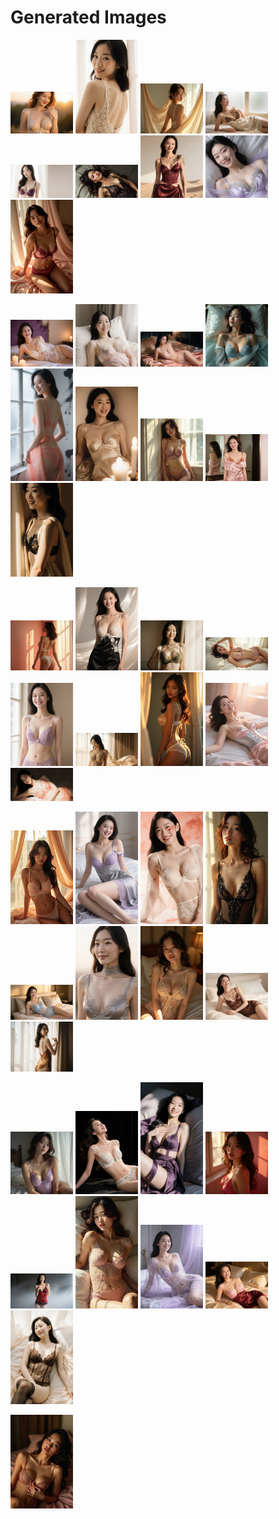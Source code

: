 # Generated Images



<img src="2025_09_13_01.webp" width="100"/> <img src="2025_09_13_02.webp" width="100"/> <img src="2025_09_13_03.webp" width="100"/> <img src="2025_09_13_04.webp" width="100"/> <img src="2025_09_13_05.webp" width="100"/> <img src="2025_09_13_06.webp" width="100"/> <img src="2025_09_13_07.webp" width="100"/> <img src="2025_09_13_08.webp" width="100"/> <img src="2025_09_13_09.webp" width="100"/>

<img src="2025_09_13_10.webp" width="100"/> <img src="2025_09_13_11.webp" width="100"/> <img src="2025_09_13_12.webp" width="100"/> <img src="2025_09_13_13.webp" width="100"/> <img src="2025_09_13_14.webp" width="100"/> <img src="2025_09_13_15.webp" width="100"/> <img src="2025_09_13_16.webp" width="100"/> <img src="2025_09_13_17.webp" width="100"/> <img src="2025_09_13_18.webp" width="100"/>

<img src="2025_09_13_19.webp" width="100"/> <img src="2025_09_13_20.webp" width="100"/> <img src="2025_09_13_21.webp" width="100"/> <img src="2025_09_13_22.webp" width="100"/> <img src="2025_09_13_23.webp" width="100"/> <img src="2025_09_13_24.webp" width="100"/> <img src="2025_09_13_25.webp" width="100"/> <img src="2025_09_13_26.webp" width="100"/> <img src="2025_09_13_27.webp" width="100"/>

<img src="2025_09_13_28.webp" width="100"/> <img src="2025_09_13_29.webp" width="100"/> <img src="2025_09_13_30.webp" width="100"/> <img src="2025_09_13_31.webp" width="100"/> <img src="2025_09_13_32.webp" width="100"/> <img src="2025_09_13_33.webp" width="100"/> <img src="2025_09_13_34.webp" width="100"/> <img src="2025_09_13_35.webp" width="100"/> <img src="2025_09_13_36.webp" width="100"/>

<img src="2025_09_13_37.webp" width="100"/> <img src="2025_09_13_38.webp" width="100"/> <img src="2025_09_13_39.webp" width="100"/> <img src="2025_09_13_40.webp" width="100"/> <img src="2025_09_13_41.webp" width="100"/> <img src="2025_09_13_42.webp" width="100"/> <img src="2025_09_13_43.webp" width="100"/> <img src="2025_09_13_44.webp" width="100"/> <img src="2025_09_13_45.webp" width="100"/>

<img src="2025_09_13_46.webp" width="100"/>